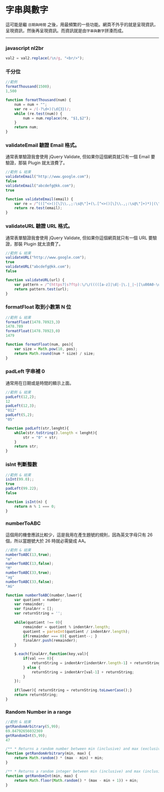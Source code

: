 # 字串與數字

這可能是繼 `日期與時間` 之後，用最頻繁的一些功能。網頁不外乎的就是呈現資訊，呈現資訊，然後再呈現資訊。而資訊就是由`字串與數字`拼湊而成。



---

### javascript nl2br
```javascript
val2 = val2.replace(/\n/g, "<br/>");
```

### 千分位
```javascript
//範例
formatThousand(1500);
1,500
```
```javascript
function formatThousand(num) {
    num = num + "";
    var re = /(-?\d+)(\d{3})/;
    while (re.test(num)) {
        num = num.replace(re, "$1,$2");
    }
    return num;
}
```

### validateEmail 驗證 Email 格式。
通常表單驗證我會使用 jQuery Validate, 但如果你這個網頁就只有一個 Email 要驗證，那裝 Plugin 就太浪費了。

```javascript
//範例 & 結果
validateEmail("http://www.google.com");
false
validateEmail("abcdefg@kk.com");
true
```

```javascript
function validateEmail(email) {
	var re = /^(([^<>()[\]\\.,;:\s@\"]+(\.[^<>()[\]\\.,;:\s@\"]+)*)|(\".+\"))@((\[[0-9]{1,3}\.[0-9]{1,3}\.[0-9]{1,3}\.[0-9]{1,3}\])|(([a-zA-Z\-0-9]+\.)+[a-zA-Z]{2,}))$/;
	return re.test(email);
}
```

### validateURL 驗證 URL 格式。
通常表單驗證我會使用 jQuery Validate, 但如果你這個網頁就只有一個 URL 要驗證，那裝 Plugin 就太浪費了。

```javascript
//範例 & 結果
validateURL("http://www.google.com");
true
validateURL("abcdefg@kk.com");
false
```

```javascript
function validateURL(url) {
	var pattern = /^(https?|s?ftp):\/\/(((([a-z]|\d|-|\.|_|~|[\u00A0-\uD7FF\uF900-\uFDCF\uFDF0-\uFFEF])|(%[\da-f]{2})|[!\$&'\(\)\*\+,;=]|:)*@)?(((\d|[1-9]\d|1\d\d|2[0-4]\d|25[0-5])\.(\d|[1-9]\d|1\d\d|2[0-4]\d|25[0-5])\.(\d|[1-9]\d|1\d\d|2[0-4]\d|25[0-5])\.(\d|[1-9]\d|1\d\d|2[0-4]\d|25[0-5]))|((([a-z]|\d|[\u00A0-\uD7FF\uF900-\uFDCF\uFDF0-\uFFEF])|(([a-z]|\d|[\u00A0-\uD7FF\uF900-\uFDCF\uFDF0-\uFFEF])([a-z]|\d|-|\.|_|~|[\u00A0-\uD7FF\uF900-\uFDCF\uFDF0-\uFFEF])*([a-z]|\d|[\u00A0-\uD7FF\uF900-\uFDCF\uFDF0-\uFFEF])))\.)+(([a-z]|[\u00A0-\uD7FF\uF900-\uFDCF\uFDF0-\uFFEF])|(([a-z]|[\u00A0-\uD7FF\uF900-\uFDCF\uFDF0-\uFFEF])([a-z]|\d|-|\.|_|~|[\u00A0-\uD7FF\uF900-\uFDCF\uFDF0-\uFFEF])*([a-z]|[\u00A0-\uD7FF\uF900-\uFDCF\uFDF0-\uFFEF])))\.?)(:\d*)?)(\/((([a-z]|\d|-|\.|_|~|[\u00A0-\uD7FF\uF900-\uFDCF\uFDF0-\uFFEF])|(%[\da-f]{2})|[!\$&'\(\)\*\+,;=]|:|@)+(\/(([a-z]|\d|-|\.|_|~|[\u00A0-\uD7FF\uF900-\uFDCF\uFDF0-\uFFEF])|(%[\da-f]{2})|[!\$&'\(\)\*\+,;=]|:|@)*)*)?)?(\?((([a-z]|\d|-|\.|_|~|[\u00A0-\uD7FF\uF900-\uFDCF\uFDF0-\uFFEF])|(%[\da-f]{2})|[!\$&'\(\)\*\+,;=]|:|@)|[\uE000-\uF8FF]|\/|\?)*)?(#((([a-z]|\d|-|\.|_|~|[\u00A0-\uD7FF\uF900-\uFDCF\uFDF0-\uFFEF])|(%[\da-f]{2})|[!\$&'\(\)\*\+,;=]|:|@)|\/|\?)*)?$/i;
	return pattern.test(url);
}
```

### formatFloat 取到小數第 N 位
```javascript
//範例 & 結果
formatFloat(1478.78923,3)
1478.789
formatFloat(1478.78923,0)
1479
```
```javascript
function formatFloat(num, pos){
	var size = Math.pow(10, pos);
	return Math.round(num * size) / size;
}
```

### padLeft 字串補 0 
通常用在日期或是時間的顯示上面。
```javascript
//範例 & 結果
padLeft(12,2);
12
padLeft(12,3);
"012"
padLeft(5,2);
"05"
```
```javascript
function padLeft(str,lenght){
    while(str.toString().length < lenght){
        str = "0" + str;
	}
    return str;
}
```

### isInt 判斷整數
```javascript
//範例 & 結果
isInt(99.0);;
true
padLeft(99.22);
false
```
```javascript
function isInt(n) {
	return n % 1 === 0;
}
```

### numberToABC
這個用的機會應該比較少，這是我用在產生題號的規則，因為英文字母只有 26 個，所以當題號大於 26 時就必需變成 AA。

```javascript
//範例 & 結果
numberToABC(13,true);
"m"
numberToABC(13,false);
"M"
numberToABC(33,true);
"ag"
numberToABC(33,false);
"AG"
```

```javascript
function numberToABC(number,lower){
	var quotient = number;
	var remainder;
	var finalArr = [];
	var returnString = '';
	
	while(quotient !== 0){
		remainder = quotient % indentArr.length;
		quotient = parseInt(quotient / indentArr.length);
		if(remainder === 0){ quotient--; }
		finalArr.push(remainder);
	}

	$.each(finalArr,function(key,val){
		if(val === 0){
			returnString = indentArr[indentArr.length-1] + returnString;
		} else {
			returnString = indentArr[val-1] + returnString;
		}
	});
	
	if(lower){ returnString = returnString.toLowerCase();}
	return returnString;
}
```

### Random Number in a range
```javascript
//範例 & 結果
getRandomArbitrary(5,99);
69.84792656032369
getRandomInt(5,99);
47
```
```javascript
/** * Returns a random number between min (inclusive) and max (exclusive) */ 
function getRandomArbitrary(min, max) { 
    return Math.random() * (max - min) + min; 
}

/** * Returns a random integer between min (inclusive) and max (inclusive) * Using Math.round() will give you a non-uniform distribution! */ 
function getRandomInt(min, max) { 
    return Math.floor(Math.random() * (max - min + 1)) + min; 
}
```
